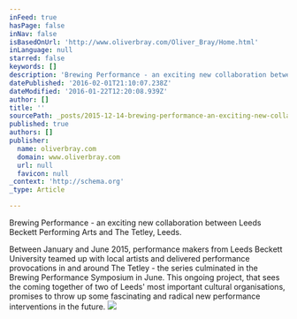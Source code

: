 ```yaml
---
inFeed: true
hasPage: false
inNav: false
isBasedOnUrl: 'http://www.oliverbray.com/Oliver_Bray/Home.html'
inLanguage: null
starred: false
keywords: []
description: 'Brewing Performance - an exciting new collaboration between Leeds Beckett Performing Arts and The Tetley, Leeds. Between January and June 2015, performance make'
datePublished: '2016-02-01T21:10:07.238Z'
dateModified: '2016-01-22T12:20:08.939Z'
author: []
title: ''
sourcePath: _posts/2015-12-14-brewing-performance-an-exciting-new-collaboration-between.md
published: true
authors: []
publisher:
  name: oliverbray.com
  domain: www.oliverbray.com
  url: null
  favicon: null
_context: 'http://schema.org'
_type: Article

---
```

Brewing Performance - an exciting new collaboration between Leeds Beckett Performing Arts and The Tetley, Leeds. 

Between January and June 2015, performance makers from Leeds Beckett University teamed up with local artists and delivered performance provocations in and around The Tetley - the series culminated in the Brewing Performance Symposium in June. This ongoing project, that sees the coming together of two of Leeds' most important cultural organisations, promises to throw up some fascinating and radical new performance interventions in the future.
![](https://the-grid-user-content.s3-us-west-2.amazonaws.com/fa8d4f21-6e73-45d9-b6fe-99ec255cbb57.jpg)
